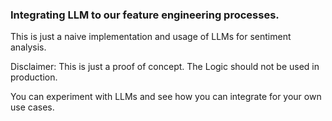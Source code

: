 ### Integrating LLM to our feature engineering processes.

This is just a naive implementation and usage of LLMs for sentiment analysis.

Disclaimer: This is just a proof of concept. The Logic should not be used in production.

You can experiment with LLMs and see how you can integrate for your own use cases.